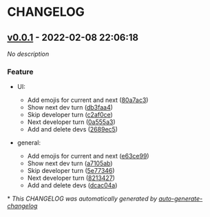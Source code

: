 # CHANGELOG

## [v0.0.1](https://github.com/angel-git/daily-standup-tui/releases/tag/v0.0.1) - 2022-02-08 22:06:18

*No description*

### Feature

- UI:
  - Add emojis for current and next ([80a7ac3](https://github.com/angel-git/daily-standup-tui/commit/80a7ac32fffc2ccb880322fec2efee47c9943f28))
  - Show next dev turn ([db3faa4](https://github.com/angel-git/daily-standup-tui/commit/db3faa442f18ebe0b7dda2562f3f42788e92cad8))
  - Skip developer turn ([c2af0ce](https://github.com/angel-git/daily-standup-tui/commit/c2af0ce32eae93f4d69eeea04500f83b76642a0c))
  - Next developer turn ([0a555a3](https://github.com/angel-git/daily-standup-tui/commit/0a555a30871ae603f9039b00b2997f2e6624cf14))
  - Add and delete devs ([2689ec5](https://github.com/angel-git/daily-standup-tui/commit/2689ec53966aed5cb0f2dc057fbee90539dfb296))

- general:
  - Add emojis for current and next ([e63ce99](https://github.com/angel-git/daily-standup-tui/commit/e63ce992f183a08c47effd8a0afa75c04cfc65b6))
  - Show next dev turn ([a7105ab](https://github.com/angel-git/daily-standup-tui/commit/a7105ab79f7921f68a816f91634013dd3deae1cc))
  - Skip developer turn ([5e77346](https://github.com/angel-git/daily-standup-tui/commit/5e773460ec81faa255db74f42306cd4c50b61a17))
  - Next developer turn ([8213427](https://github.com/angel-git/daily-standup-tui/commit/8213427ab766ec290511182b15322700e6a9c7f6))
  - Add and delete devs ([dcac04a](https://github.com/angel-git/daily-standup-tui/commit/dcac04a2079c525d5bd5bcbfc0375b8030ddb15e))

\* *This CHANGELOG was automatically generated by [auto-generate-changelog](https://github.com/BobAnkh/auto-generate-changelog)*
